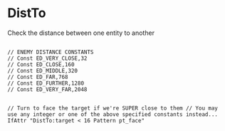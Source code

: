 # DistTo
<p>Check the distance between one entity to another
<pre><code class="language-js">
// ENEMY DISTANCE CONSTANTS
// Const ED_VERY_CLOSE,32
// Const ED_CLOSE,160
// Const ED_MIDDLE,320
// Const ED_FAR,768
// Const ED_FURTHER,1280
// Const ED_VERY_FAR,2048

// Turn to face the target if we're SUPER close to them
// You may use any integer or one of the above specified constants instead...
IfAttr "DistTo:target < 16 Pattern pt_face"
</code></pre>